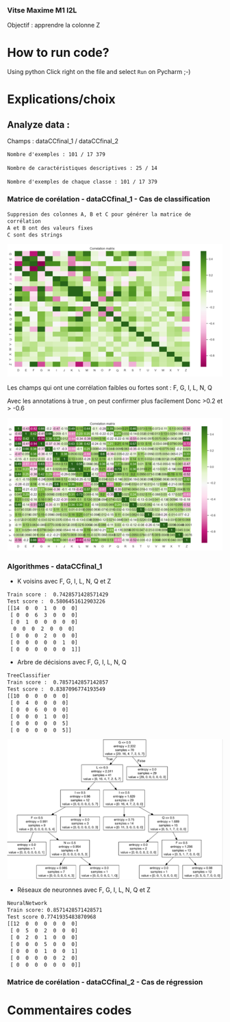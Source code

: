 ### Vitse Maxime M1 I2L

Objectif : apprendre la colonne Z

# How to run code?

Using python
Click right on the file and select `Run` on Pycharm ;-)

# Explications/choix

## Analyze data : 

Champs : dataCCfinal_1 / dataCCfinal_2

    Nombre d'exemples : 101 / 17 379

    Nombre de caractéristiques descriptives : 25 / 14

    Nombre d'exemples de chaque classe : 101 / 17 379


### Matrice de corélation - dataCCfinal_1 - Cas de classification

    Suppresion des colonnes A, B et C pour générer la matrice de corrélation
    A et B ont des valeurs fixes
    C sont des strings

![imgs/correlation_matrix_data_1.png](imgs/correlation_matrix_data_1.png)

Les champs qui ont une corrélation faibles ou fortes sont : 
F, G, I, L, N, Q

Avec les annotations à true , on peut confirmer plus facilement
Donc >0.2 et > -0.6

![imgs/correlation_matrix_data_1.png](imgs/correlation_matrix_data_1_with_annot.png)

### Algorithmes - dataCCfinal_1
- K voisins avec  F, G, I, L, N, Q et Z
    
```
Train score :  0.7428571428571429
Test score :  0.5806451612903226
[[14  0  0  1  0  0  0]
 [ 0  0  6  3  0  0  0]
 [ 0  1  0  0  0  0  0]
  0  0  0  2  0  0  0]
 [ 0  0  0  2  0  0  0]
 [ 0  0  0  0  0  1  0]
 [ 0  0  0  0  0  0  1]]
 ```

- Arbre de décisions avec  F, G, I, L, N, Q

```
TreeClassifier
Train score :  0.7857142857142857
Test score :  0.8387096774193549
[[10  0  0  0  0  0]
 [ 0  4  0  0  0  0]
 [ 0  0  6  0  0  0]
 [ 0  0  0  1  0  0]
 [ 0  0  0  0  0  5]
 [ 0  0  0  0  0  5]]
```

![imgs/TreeClassifier_data1.png](imgs/TreeClassifier_data1.png)

- Réseaux de neuronnes avec  F, G, I, L, N, Q et Z

```
NeuralNetwork
Train score: 0.8571428571428571
Test score 0.7741935483870968
[[12  0  0  0  0  0  0]
 [ 0  5  0  2  0  0  0]
 [ 0  2  0  1  0  0  0]
 [ 0  0  0  5  0  0  0]
 [ 0  0  0  1  0  0  1]
 [ 0  0  0  0  0  2  0]
 [ 0  0  0  0  0  0  0]]
```

### Matrice de corélation - dataCCfinal_2 - Cas de régression




# Commentaires codes